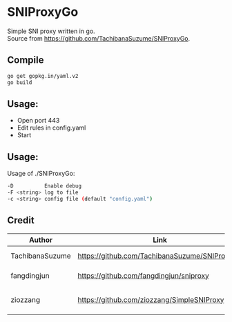 # SNIProxyGo

Simple SNI proxy written in go.  
Source from <https://github.com/TachibanaSuzume/SNIProxyGo>.

## Compile

```sh
go get gopkg.in/yaml.v2
go build
```

## Usage:

* Open port 443
* Edit rules in config.yaml
* Start

## Usage:
Usage of ./SNIProxyGo:  
```bash
-D          Enable debug  
-F <string> log to file  
-c <string> config file (default "config.yaml")  
```

## Credit

| Author | Link | License |
| ------ | ---- | ------- |
| TachibanaSuzume | <https://github.com/TachibanaSuzume/SNIProxyGo> | GPL-3.0 |
| fangdingjun | <https://github.com/fangdingjun/sniproxy> | GPL-3.0 |
| ziozzang | <https://github.com/ziozzang/SimpleSNIProxy>  | BSD-2-Clause |
